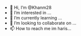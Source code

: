- 👋 Hi, I’m @Khanm28
- 👀 I’m interested in ...
- 🌱 I’m currently learning ...
- 💞️ I’m looking to collaborate on ...
- 📫 How to reach me  im haris...

<!---
Khanm28/Khanm28 is a ✨ special ✨ repository because its `README.md` (this file) appears on your GitHub profile.
You can click the Preview link to take a look at your changes.
--->
